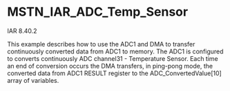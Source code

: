 # MSTN_IAR_ADC_Temp_Sensor

IAR 8.40.2

This example describes how to use the ADC1 and DMA to transfer continuously converted data from ADC1 to memory. 
The ADC1 is configured to converts continuously ADC channel31 - Temperature Sensor. 
Each time an end of conversion occurs the DMA transfers, in ping-pong mode, the converted data from ADC1 RESULT register to the ADC_ConvertedValue[10] array of variables.
